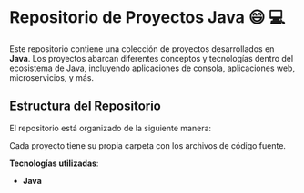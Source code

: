 # Repositorio de Proyectos Java 😄 💻

Este repositorio contiene una colección de proyectos desarrollados en **Java**. Los proyectos abarcan diferentes conceptos y tecnologías dentro del ecosistema de Java, incluyendo aplicaciones de consola, aplicaciones web, microservicios, y más.

## Estructura del Repositorio

El repositorio está organizado de la siguiente manera:

Cada proyecto tiene su propia carpeta con los archivos de código fuente.

**Tecnologías utilizadas**:  
- **Java** 


